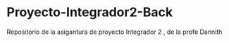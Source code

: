 # Proyecto-Integrador2-Back
Repositorio de la asigantura de proyecto Integrador 2 , de la profe Dannith 

